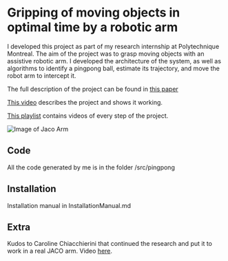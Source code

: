 # Gripping of moving objects in optimal time by a robotic arm

I developed this project as part of my research internship at Polytechnique Montreal. The aim of the project was to grasp moving objects with an assistive robotic arm. I developed the architecture of the system, as well as algorithms to identify a pingpong ball, estimate its trajectory, and move the robot arm to intercept it.

The full description of the project can be found in [this paper](https://github.com/pepemanboy/ping-pong-robot/blob/master/Report.pdf)

[This video](https://www.youtube.com/watch?v=8FW8gi3knTU&t=1s) describes the project and shows it working.

[This playlist](https://www.youtube.com/playlist?list=PLx-U1EXiDFCG6KGL812TE6dZk2n7qvD08) contains videos of every step of the project.

![Image of Jaco Arm](http://pepemelendez.com/img/jaco.jpg)

## Code
All the code generated by me is in the folder /src/pingpong

## Installation
Installation manual in InstallationManual.md

## Extra
Kudos to Caroline Chiacchierini that continued the research and put it to work in a real JACO arm. Video [here](https://www.youtube.com/watch?v=uIYvS7fn21c).

